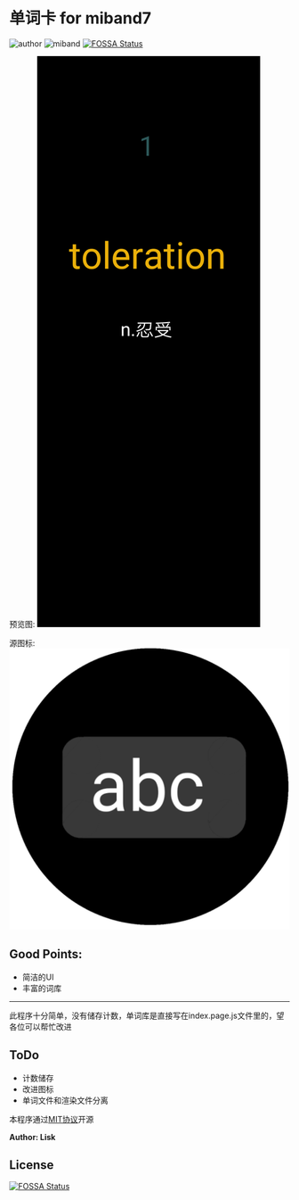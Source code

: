 # 单词卡 for miband7
![author](https://img.shields.io/badge/author-Lisk-green)
![miband](https://img.shields.io/badge/miband-7-blue)
[![FOSSA Status](https://app.fossa.com/api/projects/git%2Bgithub.com%2FLisk809%2Fword-card.svg?type=shield)](https://app.fossa.com/projects/git%2Bgithub.com%2FLisk809%2Fword-card?ref=badge_shield)


预览图:
![预览图](preview.png)


源图标:
![图标](src.png)



## Good Points:
- 简洁的UI
- 丰富的词库

---


此程序十分简单，没有储存计数，单词库是直接写在index.page.js文件里的，望各位可以帮忙改进


## ToDo
- 计数储存
- 改进图标
- 单词文件和渲染文件分离

本程序通过[MIT协议](https://github.com/Lisk809/word-card/blob/main/LICENSE)开源

**Author: Lisk**


## License
[![FOSSA Status](https://app.fossa.com/api/projects/git%2Bgithub.com%2FLisk809%2Fword-card.svg?type=large)](https://app.fossa.com/projects/git%2Bgithub.com%2FLisk809%2Fword-card?ref=badge_large)